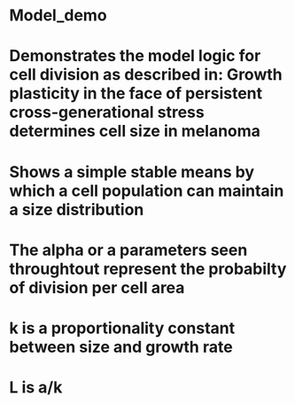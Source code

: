 # Model_demo

# Demonstrates the model logic for cell division as described in: Growth plasticity in the face of persistent cross-generational stress determines cell size in melanoma
# Shows a simple stable means by which a cell population can maintain a size distribution

# The alpha or a parameters seen throughtout represent the probabilty of division per cell area
# k is a proportionality constant between size and growth rate
# L is a/k
